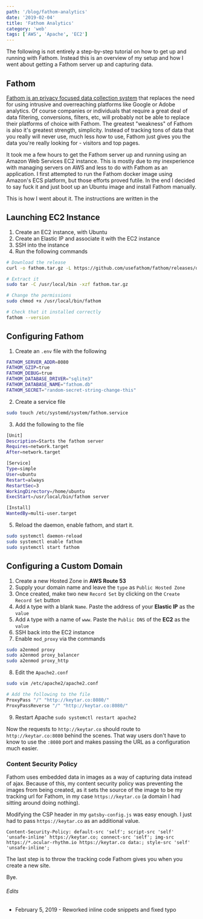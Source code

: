 ```yaml
---
path: '/blog/fathom-analytics'
date: '2019-02-04'
title: 'Fathom Analytics'
category: 'web'
tags: ['AWS', 'Apache', 'EC2']
---
```


The following is not entirely a step-by-step tutorial on how to get up and running with Fathom. Instead this is an overview of my setup and how I went about getting a Fathom server up and capturing data.

## Fathom

[Fathom is an privacy focused data collection system](https://github.com/usefathom/fathom) that replaces the need for using intrusive and overreaching platforms like Google or Adobe analytics. Of course companies or individuals that require a great deal of data filtering, conversions, filters, etc, will probably not be able to replace their platforms of choice with Fathom. The greatest "weakness" of Fathom is also it's greatest strength, simplicity. Instead of tracking tons of data that you really will never use, much less _how_ to use, Fathom just gives you the data you're really looking for - visitors and top pages.

It took me a few hours to get the Fathom server up and running using an Amazon Web Services EC2 instance. This is mostly due to my inexperience with managing servers on AWS and less to do with Fathom as an application. I first attempted to run the Fathom docker image using Amazon's ECS platform, but those efforts proved futile. In the end I decided to say fuck it and just boot up an Ubuntu image and install Fathom manually.

This is how I went about it. The instructions are written in the

## Launching EC2 Instance

1. Create an EC2 instance, with Ubuntu
2. Create an Elastic IP and associate it with the EC2 instance
3. SSH into the instance
4. Run the following commands

```bash
# Download the release
curl -o fathom.tar.gz -L https://github.com/usefathom/fathom/releases/download/v1.2.1/fathom_1.2.1_linux_amd64.tar.gz

# Extract it
sudo tar -C /usr/local/bin -xzf fathom.tar.gz

# Change the permissions
sudo chmod +x /usr/local/bin/fathom

# Check that it installed correctly
fathom --version
```

## Configuring Fathom

1. Create an `.env` file with the following

```bash
FATHOM_SERVER_ADDR=8080
FATHOM_GZIP=true
FATHOM_DEBUG=true
FATHOM_DATABASE_DRIVER="sqlite3"
FATHOM_DATABASE_NAME="fathom.db"
FATHOM_SECRET="random-secret-string-change-this"
```

2. Create a service file

```bash
sudo touch /etc/systemd/system/fathom.service
```

3. Add the following to the file

```bash
[Unit]
Description=Starts the fathom server
Requires=network.target
After=network.target

[Service]
Type=simple
User=ubuntu
Restart=always
RestartSec=3
WorkingDirectory=/home/ubuntu
ExecStart=/usr/local/bin/fathom server

[Install]
WantedBy=multi-user.target
```

5. Reload the daemon, enable fathom, and start it.

```bash
sudo systemctl daemon-reload
sudo systemctl enable fathom
sudo systemctl start fathom
```

## Configuring a Custom Domain

1. Create a new Hosted Zone in **AWS Route 53**
2. Supply your domain name and leave the `type` as `Public Hosted Zone`
3. Once created, make two new `Record Set` by clicking on the `Create Record Set` button
4. Add `A` type with a blank `Name`. Paste the address of your **Elastic IP** as the `value`
5. Add `A` type with a name of `www`. Paste the `Public DNS` of the **EC2** as the `value`
6. SSH back into the EC2 instance
7. Enable `mod_proxy` via the commands

```bash
sudo a2enmod proxy
sudo a2enmod proxy_balancer
sudo a2enmod proxy_http
```

8. Edit the `Apache2.conf`

```bash
sudo vim /etc/apache2/apache2.conf

# Add the following to the file
ProxyPass "/" "http://keytar.co:8080/"
ProxyPassReverse "/" "http://keytar.co:8080/"
```

9. Restart Apache `sudo systemctl restart apache2`

Now the requests to `http://keytar.co` should route to `http://keytar.co:8080` behind the scenes. That way users don't have to know to use the `:8080` port and makes passing the URL as a configuration much easier.

### Content Security Policy

Fathom uses embedded data in images as a way of capturing data instead of ajax. Because of this, my content security policy was preventing the images from being created, as it sets the source of the image to be my tracking url for Fathom, in my case `https://keytar.co` (a domain I had sitting around doing nothing).

Modifying the CSP header in my `gatsby-config.js` was easy enough. I just had to pass `https://keytar.co` as an additional value.

```csp
Content-Security-Policy: default-src 'self'; script-src 'self' 'unsafe-inline' https://keytar.co; connect-src 'self'; img-src https://*.ocular-rhythm.io https://keytar.co data:; style-src 'self' 'unsafe-inline';
```

The last step is to throw the tracking code Fathom gives you when you create a new site.

Bye.

###### Edits

-   February 5, 2019 - Reworked inline code snippets and fixed typo
